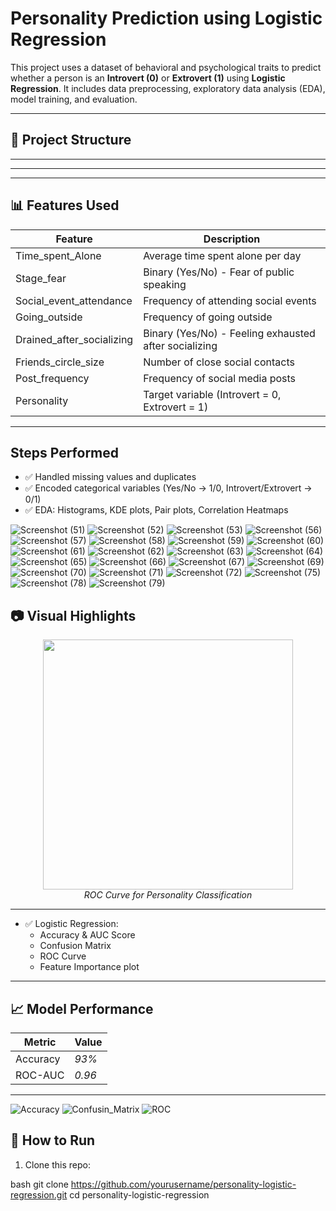  # Personality Prediction using Logistic Regression

This project uses a dataset of behavioral and psychological traits to predict whether a person is an **Introvert (0)** or **Extrovert (1)** using **Logistic Regression**. It includes data preprocessing, exploratory data analysis (EDA), model training, and evaluation.

---

## 📁 Project Structure

---


---


---


## 📊 Features Used

| Feature | Description |
|--------|-------------|
| Time_spent_Alone | Average time spent alone per day |
| Stage_fear | Binary (Yes/No) - Fear of public speaking |
| Social_event_attendance | Frequency of attending social events |
| Going_outside | Frequency of going outside |
| Drained_after_socializing | Binary (Yes/No) - Feeling exhausted after socializing |
| Friends_circle_size | Number of close social contacts |
| Post_frequency | Frequency of social media posts |
| Personality | Target variable (Introvert = 0, Extrovert = 1) |

---

##  Steps Performed

- ✅ Handled missing values and duplicates
- ✅ Encoded categorical variables (Yes/No → 1/0, Introvert/Extrovert → 0/1)
- ✅ EDA: Histograms, KDE plots, Pair plots, Correlation Heatmaps

![Screenshot (51)](https://github.com/user-attachments/assets/beae07c8-ba2f-40cc-9486-91e6215b58fb)
![Screenshot (52)](https://github.com/user-attachments/assets/4501e121-9640-4244-bf59-c41a3340343d)
![Screenshot (53)](https://github.com/user-attachments/assets/d381cd28-ca4d-46f5-88f2-f850fa574958)
![Screenshot (56)](https://github.com/user-attachments/assets/6175d02f-2cc0-4990-98e2-5d8a0ae3795c)
![Screenshot (57)](https://github.com/user-attachments/assets/b03def77-4b50-4772-abda-d4103619a102)
![Screenshot (58)](https://github.com/user-attachments/assets/fc17a584-6b9f-4810-b8a1-e9e420679c07)
![Screenshot (59)](https://github.com/user-attachments/assets/3f2d7639-517e-4e36-bff1-1bfa383c157b)
![Screenshot (60)](https://github.com/user-attachments/assets/3c4bc430-50c0-4a3e-8f54-80f167782476)
![Screenshot (61)](https://github.com/user-attachments/assets/0306f2f4-6746-42f8-9f15-65de57457091)
![Screenshot (62)](https://github.com/user-attachments/assets/01937ec9-4e9b-4061-8454-8f739bdc32c4)
![Screenshot (63)](https://github.com/user-attachments/assets/a467ed7c-33ed-41f2-81df-98ba3817db55)
![Screenshot (64)](https://github.com/user-attachments/assets/1892bbca-c939-4f58-858f-4f44159479e1)
![Screenshot (65)](https://github.com/user-attachments/assets/1822c1ff-a3aa-4295-8553-7089550f4a59)
![Screenshot (66)](https://github.com/user-attachments/assets/fde2ea19-32c6-4611-9bb3-cf7d69e4a64f)
![Screenshot (67)](https://github.com/user-attachments/assets/d196e84f-51ee-46b5-b2a0-4f584036c747)
![Screenshot (69)](https://github.com/user-attachments/assets/359cdc19-708d-4eed-8ba4-079db536ac15)
![Screenshot (70)](https://github.com/user-attachments/assets/c85bd82e-e8c3-42d8-ad8d-19215e78e0ee)
![Screenshot (71)](https://github.com/user-attachments/assets/7e552441-ee2c-4ca9-b135-131a9d994fe3)
![Screenshot (72)](https://github.com/user-attachments/assets/92013a09-f401-4d0d-b5ee-de531358d1c2)
![Screenshot (75)](https://github.com/user-attachments/assets/7d98621a-9a16-47cb-9442-83ca729fe12a)
![Screenshot (78)](https://github.com/user-attachments/assets/a925d7ea-94ba-4347-a3a0-4ef321537ca6)
![Screenshot (79)](https://github.com/user-attachments/assets/7b83450f-8264-464d-8c1b-95de3b7129bb)




  

## 📷 Visual Highlights

<p align="center">
  <img src="images/roc_curve.png" width="400"/>
  <br/>
  <em>ROC Curve for Personality Classification</em>
</p>

---


- ✅ Logistic Regression:
  - Accuracy & AUC Score
  - Confusion Matrix
  - ROC Curve
  - Feature Importance plot

---

## 📈 Model Performance

| Metric | Value |
|--------|--------|
| Accuracy | *93%* |
| ROC-AUC  | *0.96* |

---
![Accuracy](https://github.com/user-attachments/assets/91fe67df-89f0-49d1-9131-8b4ff3e6569d)
![Confusin_Matrix](https://github.com/user-attachments/assets/1b7b7adf-172e-41b5-b691-54eac8ca808f)
![ROC](https://github.com/user-attachments/assets/868dc3cd-a70e-4cef-855f-cfb67da7d7f3)
## 🚀 How to Run

1. Clone this repo:
   
bash
   git clone https://github.com/yourusername/personality-logistic-regression.git
   cd personality-logistic-regression
